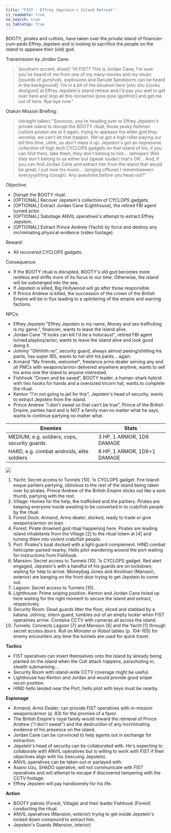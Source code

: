 ```yaml
---
title: "FIST - Effrey Jepstein's Island Retreat"
is_readable: true
no_search: true
is_tabletop: true
---
```


BOOTY, pirates and cultists, have taken over the private island of financier-cum-pedo Effrey Jepstein and is looking to sacrifice the people on the island to appease their (old) god.

<!--more-->

Transmission by Jordan Cane: 
> (southern accent, drawl) "Hi FIST? This is Jordan Cane, I'm sure you've heard of me from one of my many movies and my music [sounds of gunshots, explosions and Darude Sandstorm can be heard in the background]. I'm in a bit of the situation here [shu shu (cocks shotgun)] at Effrey Jepstein's island retreat and I'd pay you well to get over here and stop all this nonsense [pow pow (gunfire)] and get me out of here. Bye bye now."

Otakon Mission Briefing:
> (straight talker) "Soooooo, you're heading over to Effrey Jepstein's private island to disrupt the BOOTY ritual, those pesky fishmen cultists pirates are at it again, trying to appease the elder god they worship, we can't let that happen. We've got a high roller paying our bill this time, uhhh, so don't mess it up. Jepstein's got an impressive collection of high tech CYCLOPS gadgets on that island of his, if you can find them, take them, they don't belong to him... (whisper) Well they don't belong to us either but (speak louder) that's OK... And, if you can find Jordan Cane and extract him from the island that would be great, I just love his music... (singing offtune) I remembeeeerr everyyyything (cough). Any questions before you head out?"

Objective: 
- Disrupt the BOOTY ritual.
- [OPTIONAL] Recover Jepstein's collection of CYCLOPS gadgets.
- [OPTIONAL] Extract Jordan Cane (Lighthouse), the retired FBI agent turned actor.
- [OPTIONAL] Sabotage ANVIL operatives's attempt to extract Effrey Jepstein.
- [OPTIONAL] Extract Prince Andrew (Yacht) by force and destroy any incriminating physical evidence (video footage).

Reward:
- All recovered CYCLOPS gadgets.

Consequence:
- If the BOOTY ritual is disrupted, BOOTY's old god becomes more restless and shifts more of its focus to our time. Otherwise, the island will be submerged into the sea.
- If Jepstein is killed, Big Hollywood will go after those responsible.
- If Prince Andrew is killed, the succession of the crown of the British Empire will be in flux leading to a splintering of the empire and warring factions.

NPCs:
- Effrey Jepstein "Effrey Jepstein is my name, Money and sex trafficking is my game.", financier, wants to leave the island alive.
- Jordan Cane "If looks can kill I'd be a holocaust", retired FBI agent turned playboy/actor, wants to leave the island alive and look good doing it.
- Johnny "Ohhhhh no", security guard, always almost peeing/shitting his pants, has super IBS, wants to not shit his pants... again.
- Armand "My friends, welcome!", freelance arms dealer serving any and all PMCs with weapons/armor delivered anywhere anytime, wants to sell his arms one the island to anyone interested.
- Fishhook "Drown and be saved", BOOTY leader, a human-shark hybrid with two hooks for hands and a oversized tricorn hat, wants to complete the ritual.
- Kenton "I'm not going to jail for this", Jepstein's head of security, wants to extract Jepstein from the island.
- Prince Andrew "I don't sweat so that can't be true", Prince of the British Empire, parties hard and is NOT a family man no matter what he says, wants to continue partying no matter what.

| Enemies | Stats |
| --- | --- |
| MEDIUM, e.g. soldiers, cops, security guards | 3 HP, 1 ARMOR, 1D6 DAMAGE |
| HARD, e.g. combat androids, elite soldiers | 6 HP, 1 ARMOR, 1D6+1 DAMAGE |


![](/img/tabletop/fist/island.jpg)

1. Yacht: Secret access to Tunnels [10]. 1x CYCLOPS gadget. Fire Island-esque partiers partying, oblivious to the rest of the island being taken over by pirates. Prince Andrew of the British Empire sticks out like a sore thumb, partying with the rest.
2. Village: Homes for the help, the trafficked and the partiers. Pirates are keeping everyone inside awaiting to be converted in to crab/fish people by the ritual. 
3. Forest Dock: Armand, Arms dealer, docked, ready to trade or give weapons/armor on loan.
4. Forest: Pirate drowned god ritual happening here. Pirates are leading island inhabitants from the Village [2] to the ritual totem at [4] and turning them into violent crab/fish people. 
5. Port: Pirates's boat docked with a light guard complement. HIND combat helicopter parked nearby, Hello pilot wandering around the port waiting for instructions from Fishhook. 
6. Mansion: Secret access to Tunnels [10]. 1x CYCLOPS gadget. Red alert engaged, Jepstein's with a handful of his guards are on lockdown, waiting for help to arrive. Moneybag Jones and Anvilman (Mansion, exterior) are banging on the front door trying to get Jepstein to come out.
7. Lagoon: Secret access to Tunnels [10]. 
8. Lighthouse: Prime sniping position. Kenton and Jordan Cane holed up here waiting for the right moment to secure the island and extract, respectively.
9. Security Room: Dead guards litter the floor, sliced and stabbed by a katana. Johnny, intern guard, tumbles out of an empty locker when FIST operatives arrive. Contains CCTV with cameras all across the island.
10. Tunnels: Connects Lagoon [7] and Mansion [6] and the Yacht [1] through secret access doors. Roll on Monster or Robot tables (p. 104-105) for enemy encounters any time the tunnels are used for quick travel.

**Tactics**

- FIST operatives can insert themselves onto the island by already being planted on the island when the Cult attack happens, parachuting in, stealth submarining...
- Security Room with island-wide CCTV coverage might be useful.
- Lighthouse has Kenton and Jordan and would provide good sniper recon position.
- HIND hello landed near the Port, hello pilot with keys must be nearby.

**Espionage**

- Armand, Arms Dealer, can provide FIST operatives with in-mission weapons/armor (p. 83) for the promise of a favor.  
- The British Empire's royal family would reward the retrieval of Prince Andrew ("I don't sweat") and the destruction of any incriminating evidence of his presence on the island.
- Jordan Cane can be convinced to help agents out in exchange for extraction.
- Jepstein's head of security can be collaborated with. He's expecting to collaborate with ANVIL operatives but is willing to work with FIST if their objectives align with his (rescuing Jepstein).
- ANVIL operatives can be taken out or parlayed with. 
- Asano Uzu, SHADO operative, will not communicate with FIST operatives and will attempt to escape if discovered tampering with the CCTV footage. 
- Effrey Jepstein will pay handsomely for his life.

**Action**

- BOOTY patrols (Forest, Village) and their leader Fishhook (Forest) conducting the ritual.
- ANVIL operatives (Mansion, exterior) trying to get inside Jepstein's locked down compound to extract him.
- Jepstein's Guards (Mansion, interior)